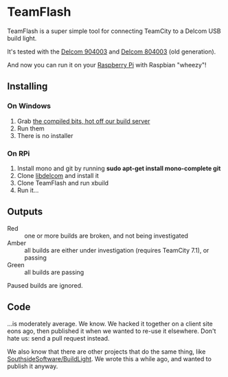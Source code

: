 # TeamFlash

TeamFlash is a super simple tool for connecting TeamCity to a Delcom USB build light.

It's tested with the [Delcom 904003](http://www.delcomproducts.com/productdetails.asp?productnum=904003) and [Delcom 804003](http://www.delcomproducts.com/productdetails.asp?productnum=804003) (old generation).

And now you can run it on your [Raspberry Pi](http://raspberrypi.org) with Raspbian "wheezy"!

## Installing

### On Windows
1. Grab [the compiled bits, hot off our build server](https://tc.readifycloud.com/viewLog.html?buildTypeId=bt10&buildId=lastSuccessful&tab=artifacts&guest=1)
2. Run them
3. There is no installer

### On RPi
1. Install mono and git by running **sudo apt-get install mono-complete git**
1. Clone [libdelcom](https://github.com/ducas/libdelcom.git) and install it
2. Clone TeamFlash and run xbuild
3. Run it...

## Outputs

<dl>
  <dt>Red</dt>
  <dd>one or more builds are broken, and not being investigated</dd>
  <dt>Amber</dt>
  <dd>all builds are either under investigation (requires TeamCity 7.1), or passing</dd>
  <dt>Green</dt>
  <dd>all builds are passing</dd>
</dl>

Paused builds are ignored.

## Code

…is moderately average. We know. We hacked it together on a client site eons ago, then published it when we wanted to re-use it elsewhere. Don't hate us: send a pull request instead.

We also know that there are other projects that do the same thing, like [SouthsideSoftware/BuildLight](https://github.com/SouthsideSoftware/BuildLight). We wrote this a while ago, and wanted to publish it anyway.
